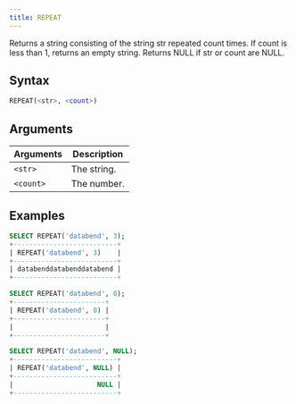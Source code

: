 ```yaml
---
title: REPEAT
---
```


Returns a string consisting of the string str repeated count times. If count is less than 1, returns an empty string. Returns NULL if str or count are NULL.

## Syntax

```sql
REPEAT(<str>, <count>)
```

## Arguments

| Arguments | Description |
|-----------|-------------|
| `<str>`   | The string. |
| `<count>` | The number. |

## Examples

```sql
SELECT REPEAT('databend', 3);
+--------------------------+
| REPEAT('databend', 3)    |
+--------------------------+
| databenddatabenddatabend |
+--------------------------+

SELECT REPEAT('databend', 0);
+-----------------------+
| REPEAT('databend', 0) |
+-----------------------+
|                       |
+-----------------------+

SELECT REPEAT('databend', NULL);
+--------------------------+
| REPEAT('databend', NULL) |
+--------------------------+
|                     NULL |
+--------------------------+
```


